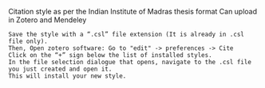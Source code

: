 Citation style as per the Indian Institute of Madras thesis format
Can upload in Zotero and Mendeley

    Save the style with a “.csl” file extension (It is already in .csl file only). 
    Then, Open zotero software: Go to "edit" -> preferences -> Cite 
    Click on the “+” sign below the list of installed styles. 
    In the file selection dialogue that opens, navigate to the .csl file you just created and open it. 
    This will install your new style. 
